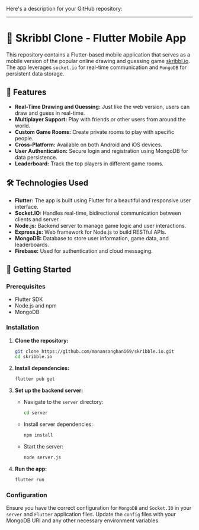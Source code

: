 Here's a description for your GitHub repository:

---

# 🎨 Skribbl Clone - Flutter Mobile App

This repository contains a Flutter-based mobile application that serves as a mobile version of the popular online drawing and guessing game [skribbl.io](https://skribbl.io/). The app leverages `socket.io` for real-time communication and `MongoDB` for persistent data storage.

## 📱 Features

- **Real-Time Drawing and Guessing:** Just like the web version, users can draw and guess in real-time.
- **Multiplayer Support:** Play with friends or other users from around the world.
- **Custom Game Rooms:** Create private rooms to play with specific people.
- **Cross-Platform:** Available on both Android and iOS devices.
- **User Authentication:** Secure login and registration using MongoDB for data persistence.
- **Leaderboard:** Track the top players in different game rooms.

## 🛠️ Technologies Used

- **Flutter:** The app is built using Flutter for a beautiful and responsive user interface.
- **Socket.IO:** Handles real-time, bidirectional communication between clients and server.
- **Node.js:** Backend server to manage game logic and user interactions.
- **Express.js:** Web framework for Node.js to build RESTful APIs.
- **MongoDB:** Database to store user information, game data, and leaderboards.
- **Firebase:** Used for authentication and cloud messaging.

## 🚀 Getting Started

### Prerequisites

- Flutter SDK
- Node.js and npm
- MongoDB

### Installation

1. **Clone the repository:**
   ```sh
   git clone https://github.com/manansanghani69/skribble.io.git
   cd skribble.io
   ```

2. **Install dependencies:**
   ```sh
   flutter pub get
   ```

3. **Set up the backend server:**
   - Navigate to the `server` directory:
     ```sh
     cd server
     ```
   - Install server dependencies:
     ```sh
     npm install
     ```
   - Start the server:
     ```sh
     node server.js
     ```

4. **Run the app:**
   ```sh
   flutter run
   ```

### Configuration

Ensure you have the correct configuration for `MongoDB` and `Socket.IO` in your `server` and `Flutter` application files. Update the `config` files with your MongoDB URI and any other necessary environment variables.
